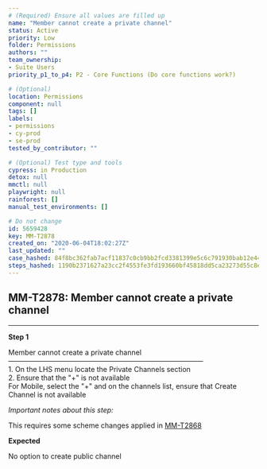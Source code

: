 ```yaml
---
# (Required) Ensure all values are filled up
name: "Member cannot create a private channel"
status: Active
priority: Low
folder: Permissions
authors: ""
team_ownership: 
- Suite Users
priority_p1_to_p4: P2 - Core Functions (Do core functions work?)

# (Optional)
location: Permissions
component: null
tags: []
labels: 
- permissions
- cy-prod
- se-prod
tested_by_contributor: ""

# (Optional) Test type and tools
cypress: in Production
detox: null
mmctl: null
playwright: null
rainforest: []
manual_test_environments: []

# Do not change
id: 5659428
key: MM-T2878
created_on: "2020-06-04T18:02:27Z"
last_updated: ""
case_hashed: 84f8bc362fab7acf11837c0cb9bb2fcd3381399e5c6c791930bab12e44cc55327532b3c201cfe8b69ebcf4dc4cc40282
steps_hashed: 1190b2371627a23cc2f4553fe3fd193660bf45818dd5ca23273d55c8ee6516e8eab569879b65925091ddff8b1722c2bf
---
```


<!-- (Auto-generated) Based on frontmatter's "key" and "name" -->

## MM-T2878: Member cannot create a private channel

---

**Step 1**

Member cannot create a private channel\
————————————————————————————\
1\. On the LHS menu locate the Private Channels section\
2\. Ensure that the "+" is not available\
For Mobile, select the "+" and on the channels list, ensure that Create Channel is not available

_Important notes about this step:_

This requires some scheme changes applied in ​[MM-T2868](https://mattermost.atlassian.net/projects/MM?selectedItem=com.atlassian.plugins.atlassian-connect-plugin%3Acom.kanoah.test-manager__main-project-page#!/testCase/MM-T2868)​​​

**Expected**

No option to create public channel
